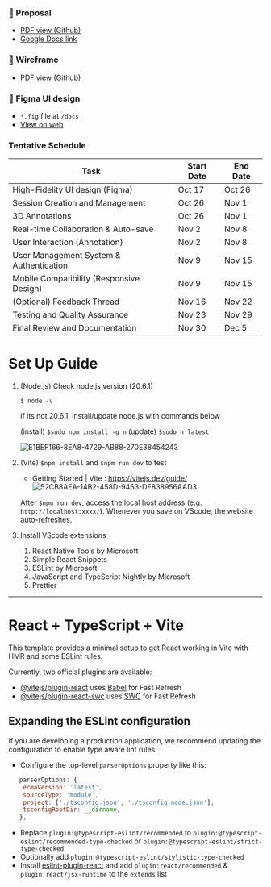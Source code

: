 ### :page_with_curl:	Proposal
* [PDF view (Github)](docs/CSE480_Proposal_Group9_221017.pdf)
* [Google Docs link](https://docs.google.com/document/d/18dilh_sAA87E7V734PDR1JR0AAmdJRAlK0BP4gnwSkk/edit#heading=h.13f4glvfzc07)

### :page_with_curl: Wireframe
*  [PDF view (Github)](docs/Pixey3D_Wireframe.pdf)

### :triangular_flag_on_post: Figma UI design
* `*.fig` file at `/docs`
* [View on web](https://www.figma.com/file/jN2AarxuyrYHMZNVVM2nI8/Pixey3d_UIdesign_221012?type=design&node-id=0-1&mode=design&t=gfBADVId0WhA5ONB-0) 	


### Tentative Schedule
| Task                                   | Start Date | End Date   |
|---------------------------------------|------------|------------|
| High-Fidelity UI design (Figma)       | Oct 17     | Oct 26     |
| Session Creation and Management       | Oct 26     | Nov 1      |
| 3D Annotations                        | Oct 26     | Nov 1      |
| Real-time Collaboration & Auto-save   | Nov 2      | Nov 8      |
| User Interaction (Annotation)        | Nov 2      | Nov 8      |
| User Management System & Authentication| Nov 9      | Nov 15     |
| Mobile Compatibility (Responsive Design)| Nov 9     | Nov 15     |
| (Optional) Feedback Thread            | Nov 16     | Nov 22     |
| Testing and Quality Assurance         | Nov 23     | Nov 29     |
| Final Review and Documentation        | Nov 30     | Dec 5      |


# Set Up Guide
1. (Node.js) Check node.js version (20.6.1)

   ```$ node -v``` 
   
   if its not 20.6.1, install/update node.js with commands below
   
   (install) `$sudo npm install -g n`
   (update) `$sudo n latest`

    ![E1BEF166-8EA8-4729-AB88-270E38454243](https://github.com/yuujinleee/cse48001_group5/assets/38070937/82c5523a-4e40-4b3d-80db-591d9e816259)


2. (Vite) `$npm install` and `$npm run dev` to test

   * Getting Started | Vite : https://vitejs.dev/guide/
   ![52CB8AEA-14B2-458D-9463-DF838956AAD3](https://github.com/yuujinleee/cse48001_group5/assets/38070937/3affafb5-474b-48e2-b6ff-c7b0749e8a12)

   After `$npm run dev`, access the local host address (e.g. `http://localhost:xxxx/`).
   Whenever you save on VScode, the website auto-refreshes. 


3. Install VScode extensions
   1. React Native Tools by Microsoft 
   2. Simple React Snippets
   3. ESLint by Microsoft
   4. JavaScript and TypeScript Nightly by Microsoft
   5. Prettier


--- 

# React + TypeScript + Vite

This template provides a minimal setup to get React working in Vite with HMR and some ESLint rules.

Currently, two official plugins are available:

- [@vitejs/plugin-react](https://github.com/vitejs/vite-plugin-react/blob/main/packages/plugin-react/README.md) uses [Babel](https://babeljs.io/) for Fast Refresh
- [@vitejs/plugin-react-swc](https://github.com/vitejs/vite-plugin-react-swc) uses [SWC](https://swc.rs/) for Fast Refresh

## Expanding the ESLint configuration

If you are developing a production application, we recommend updating the configuration to enable type aware lint rules:

- Configure the top-level `parserOptions` property like this:

```js
   parserOptions: {
    ecmaVersion: 'latest',
    sourceType: 'module',
    project: ['./tsconfig.json', './tsconfig.node.json'],
    tsconfigRootDir: __dirname,
   },
```

- Replace `plugin:@typescript-eslint/recommended` to `plugin:@typescript-eslint/recommended-type-checked` or `plugin:@typescript-eslint/strict-type-checked`
- Optionally add `plugin:@typescript-eslint/stylistic-type-checked`
- Install [eslint-plugin-react](https://github.com/jsx-eslint/eslint-plugin-react) and add `plugin:react/recommended` & `plugin:react/jsx-runtime` to the `extends` list
